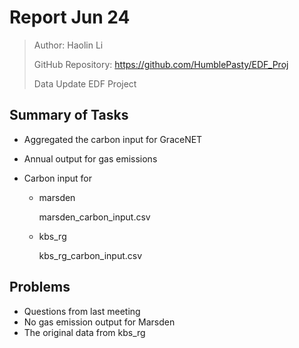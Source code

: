 # Report Jun 24

> Author: Haolin Li
>
> GitHub Repository: https://github.com/HumblePasty/EDF_Proj
>
> Data Update EDF Project



## Summary of Tasks

- Aggregated the carbon input for GraceNET

- Annual output for gas emissions

- Carbon input for

  - marsden

    marsden_carbon_input.csv

  - kbs_rg

    kbs_rg_carbon_input.csv



## Problems

- Questions from last meeting
- No gas emission output for Marsden
- The original data from kbs_rg
